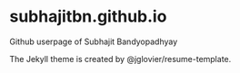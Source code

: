 subhajitbn.github.io
==================

Github userpage of Subhajit Bandyopadhyay

The Jekyll theme is created by @jglovier/resume-template.
